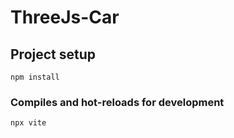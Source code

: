 # ThreeJs-Car

## Project setup
```
npm install
```

### Compiles and hot-reloads for development
```
npx vite
```

